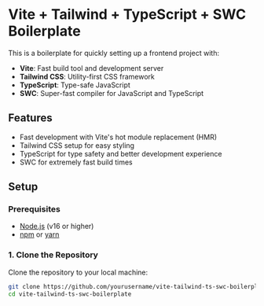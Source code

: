# Vite + Tailwind + TypeScript + SWC Boilerplate

This is a boilerplate for quickly setting up a frontend project with:

- **Vite**: Fast build tool and development server
- **Tailwind CSS**: Utility-first CSS framework
- **TypeScript**: Type-safe JavaScript
- **SWC**: Super-fast compiler for JavaScript and TypeScript

## Features

- Fast development with Vite's hot module replacement (HMR)
- Tailwind CSS setup for easy styling
- TypeScript for type safety and better development experience
- SWC for extremely fast build times

## Setup

### Prerequisites

- [Node.js](https://nodejs.org/) (v16 or higher)
- [npm](https://npmjs.com/) or [yarn](https://yarnpkg.com/)

### 1. Clone the Repository

Clone the repository to your local machine:

```bash
git clone https://github.com/yourusername/vite-tailwind-ts-swc-boilerplate.git
cd vite-tailwind-ts-swc-boilerplate
